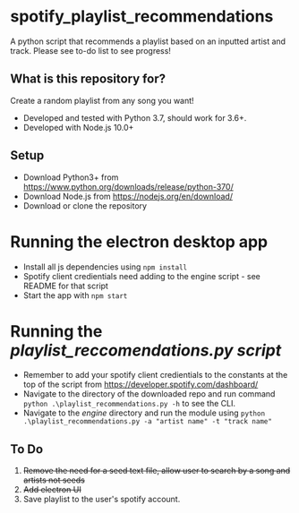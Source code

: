 # spotify_playlist_recommendations
A python script that recommends a playlist based on an inputted artist and track. Please see to-do list to see progress!

## What is this repository for? ##
Create a random playlist from any song you want!
* Developed and tested with Python 3.7, should work for 3.6+.
* Developed with Node.js 10.0+

## Setup ##
* Download Python3+ from https://www.python.org/downloads/release/python-370/
* Download Node.js from https://nodejs.org/en/download/
* Download or clone the repository 

# Running the electron desktop app #
* Install all js dependencies using ```npm install```
* Spotify client credientials need adding to the engine script - see README for that script
* Start the app with ```npm start```

# Running the *playlist_reccomendations.py script* #
* Remember to add your spotify client credientials to the constants at the top of the script from https://developer.spotify.com/dashboard/
* Navigate to the directory of the downloaded repo and run command ```python .\playlist_recommendations.py -h``` to see the CLI.
* Navigate to the *engine* directory and run the module using ```python .\playlist_recommendations.py -a "artist name" -t "track name"```

## To Do ##
1. <s>Remove the need for a seed text file, allow user to search by a song and artists not seeds</s>
2. <s>Add electron UI</s>
3. Save playlist to the user's spotify account.
